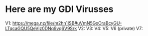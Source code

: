 # Here are my GDI Virusses

V1: https://mega.nz/file/m2hn1ISB#uVmN5GxOraBcyGU-LTqcaGQU5QeVjz0DNq9vq6V9Srk
V2:
V3:
V4:
V5:
V6 (private)
V7:
